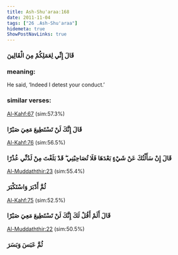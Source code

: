 ```yaml
---
title: Ash-Shu'araa:168
date: 2011-11-04
tags: ["26 .Ash-Shu'araa"]
hidemeta: true 
ShowPostNavLinks: true 
---
```

### قَالَ إِنِّي لِعَمَلِكُمْ مِنَ الْقَالِينَ
### meaning: 
He said, ‘Indeed I detest your conduct.’
### similar verses: 

[Al-Kahf:67](/18/67) (sim:57.3%)

### قَالَ إِنَّكَ لَنْ تَسْتَطِيعَ مَعِيَ صَبْرًا

[Al-Kahf:76](/18/76) (sim:56.5%)

### قَالَ إِنْ سَأَلْتُكَ عَنْ شَيْءٍ بَعْدَهَا فَلَا تُصَاحِبْنِي ۖ قَدْ بَلَغْتَ مِنْ لَدُنِّي عُذْرًا

[Al-Muddaththir:23](/74/23) (sim:55.4%)

### ثُمَّ أَدْبَرَ وَاسْتَكْبَرَ

[Al-Kahf:75](/18/75) (sim:52.5%)

### قَالَ أَلَمْ أَقُلْ لَكَ إِنَّكَ لَنْ تَسْتَطِيعَ مَعِيَ صَبْرًا

[Al-Muddaththir:22](/74/22) (sim:50.5%)

### ثُمَّ عَبَسَ وَبَسَرَ
